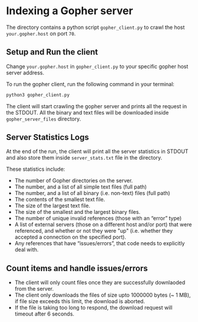 # Indexing a Gopher server

The directory contains a python script `gopher_client.py` to crawl the host `your.gopher.host` on port `70`.

## Setup and Run the client

Change `your.gopher.host` in `gopher_client.py` to your specific gopher host server address.

To run the gopher client, run the following command in your terminal: 

```bash
python3 gopher_client.py
```

The client will start crawling the gopher server and prints all the request in the STDOUT.
All the binary and text files will be downloaded inside `gopher_server_files` directory.

## Server Statistics Logs

At the end of the run, the client will print all the server statistics in STDOUT and also store them inside
`server_stats.txt` file in the directory.

These statistics include:

- The number of Gopher directories on the server.
- The number, and a list of all simple text files (full path)
- The number, and a list of all binary (i.e. non-text) files (full path)
- The contents of the smallest text file.
- The size of the largest text file.
- The size of the smallest and the largest binary files.
- The number of unique invalid references (those with an “error” type)
- A list of external servers (those on a different host and/or port) that were referenced, and
   whether or not they were "up" (i.e. whether they accepted a connection on the specified port).
- Any references that have “issues/errors”, that code needs to explicitly deal with.

## Count items and handle issues/errors

- The client will only count files once they are successfully downlaoded from the server.
- The client only downloads the files of size upto 1000000 bytes (~ 1 MB), if file size exceeds this limit, the download is aborted.
- If the file is taking too long to respond, the download request will timeout after 6 seconds.
